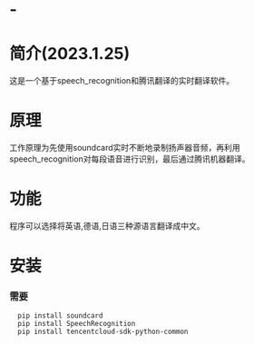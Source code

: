 # -
# 简介(2023.1.25)
这是一个基于speech_recognition和腾讯翻译的实时翻译软件。
# 原理
工作原理为先使用soundcard实时不断地录制扬声器音频，再利用speech_recognition对每段语音进行识别，最后通过腾讯机器翻译。
# 功能
程序可以选择将英语,德语,日语三种源语言翻译成中文。
# 安装
### 需要
      pip install soundcard
      pip install SpeechRecognition
      pip install tencentcloud-sdk-python-common
      
